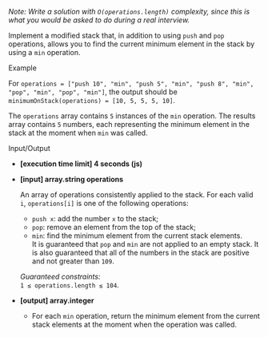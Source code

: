 
_Note: Write a solution with  `O(operations.length)`  complexity, since this is what you would be asked to do during a real interview._

Implement a modified stack that, in addition to using  `push`  and  `pop`  operations, allows you to find the current minimum element in the stack by using a  `min`  operation.

Example

For  `operations = ["push 10", "min", "push 5", "min", "push 8", "min", "pop", "min", "pop", "min"]`, the output should be  
`minimumOnStack(operations) = [10, 5, 5, 5, 10]`.

The  `operations`  array contains  `5`  instances of the  `min`  operation. The results array contains  `5`  numbers, each representing the minimum element in the stack at the moment when  `min`  was called.

Input/Output

-   **[execution time limit] 4 seconds (js)**
    
-   **[input] array.string operations**
    
    An array of operations consistently applied to the stack. For each valid  `i`,  `operations[i]`  is one of the following operations:
    
    -   `push x`: add the number  `x`  to the stack;
    -   `pop`: remove an element from the top of the stack;
    -   `min`: find the minimum element from the current stack elements.  
        It is guaranteed that  `pop`  and  `min`  are not applied to an empty stack. It is also guaranteed that all of the numbers in the stack are positive and not greater than  `109`.
    
    _Guaranteed constraints:_  
    `1 ≤ operations.length ≤ 104`.
    
-   **[output] array.integer**
    
    -   For each  `min`  operation, return the minimum element from the current stack elements at the moment when the operation was called.